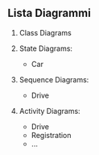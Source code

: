 ## Lista Diagrammi 

1. Class Diagrams

2. State Diagrams:
    - Car 

3. Sequence Diagrams:
    - Drive
    
3. Activity Diagrams:
    - Drive
    - Registration
    - ...
    
